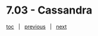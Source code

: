 # 7.03 - Cassandra




[toc](June_2021.md) &nbsp; |  &nbsp; [previous](7_02_mongodb.md) &nbsp; | &nbsp; [next](7_04_table.md) &nbsp;
